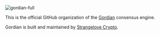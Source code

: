 ![gordian-full](https://github.com/user-attachments/assets/3b7acba2-a9ad-42d0-9719-729d610138bd)


This is the official GitHub organization of the [Gordian](https://github.com/gordian-engine/gordian) consensus engine.

Gordian is built and maintained by [Strangelove Crypto](https://strange.love).
